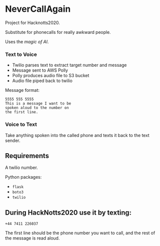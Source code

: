 # NeverCallAgain

Project for Hacknotts2020.

Substitute for phonecalls for really awkward people.

Uses the _magic of AI_.

### Text to Voice

- Twilio parses text to extract target number and message
- Message sent to AWS Polly
- Polly produces audio file to S3 bucket
- Audio file piped back to twilio

Message format:

```
5555 555 5555
This is a message I want to be
spoken aloud to the number on
the first line.
```

### Voice to Text

Take anything spoken into the called phone and texts it back to the text sender.

## Requirements
A twilio number.

Python packages:
 - `flask`
 - `boto3`
 - `twilio`

## During HackNotts2020 use it by texting:
`+44 7411 226037`

The first line should be the phone number you want to call, and the rest of the message is read aloud.
